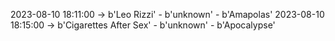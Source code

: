 2023-08-10 18:11:00 -> b'Leo Rizzi' - b'unknown' - b'Amapolas'
2023-08-10 18:15:00 -> b'Cigarettes After Sex' - b'unknown' - b'Apocalypse'
